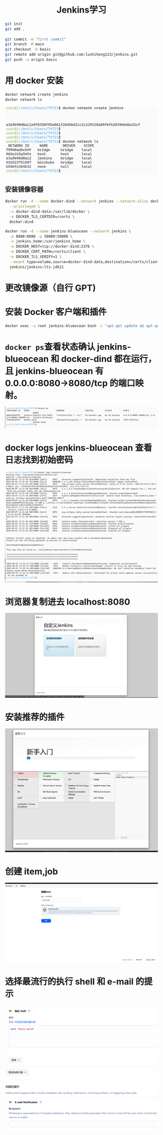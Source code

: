 <h1 align = "center">Jenkins学习</h1>

```sh
git init
git add .

git commit -m "first commit"
git branch -M main
git checkout -b basic
git remote add origin git@github.com:lushiheng123/jenkins.git
git push -u origin basic
```

# 用 docker 安装

```sh
docker network create jenkins
docker network ls
```

![alt text](README_Images/README/image.png)

## 安装镜像容器

```sh
docker run -d --name docker-dind --network jenkins --network-alias docker-dind \
  --privileged \
  -v docker-dind-data:/var/lib/docker \
  -e DOCKER_TLS_CERTDIR=/certs \
  docker:dind
```

```sh
docker run -d --name jenkins-blueocean --network jenkins \
  -p 8080:8080 -p 50000:50000 \
  -v jenkins_home:/var/jenkins_home \
  -e DOCKER_HOST=tcp://docker-dind:2376 \
  -e DOCKER_CERT_PATH=/certs/client \
  -e DOCKER_TLS_VERIFY=1 \
  --mount type=volume,source=docker-dind-data,destination=/certs/client,readonly \
  jenkins/jenkins:lts-jdk21
```

# 更改镜像源（自行 GPT)

# 安装 Docker 客户端和插件

```sh
docker exec -u root jenkins-blueocean bash -c "apt-get update && apt-get install -y docker.io && jenkins-plugin-cli --plugins 'blueocean docker-workflow json-path-api'"
```

# `docker ps`查看状态确认 jenkins-blueocean 和 docker-dind 都在运行，且 jenkins-blueocean 有 0.0.0.0:8080->8080/tcp 的端口映射。

![alt text](README_Images/README/image-3.png)

# docker logs jenkins-blueocean 查看日志找到初始密码

![alt text](README_Images/README/image-4.png)
![alt text](README_Images/README/image-5.png)

# 浏览器复制进去 localhost:8080

![alt text](README_Images/README/image-6.png)

# 安装推荐的插件

![alt text](README_Images/README/image-7.png)

# 创建 item,job

![alt text](README_Images/README/image-8.png)

# 选择最流行的执行 shell 和 e-mail 的提示

![alt text](README_Images/README/image-9.png)
